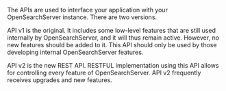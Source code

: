 The APIs are used to interface your application with your OpenSearchServer instance. There are two versions.

API v1 is the original. It includes some low-level features that are still used internally by OpenSearchServer, and it will thus remain active. However, no new features should be added to it. This API should only be used by those developing internal OpenSearchServer features.

API v2 is the new REST API. RESTFUL implementation using this API allows for controlling every feature of OpenSearchServer. API v2 frequently receives upgrades and new features.

